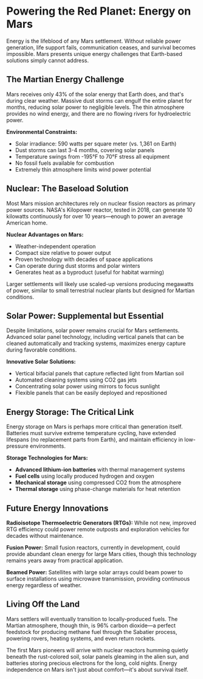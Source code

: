
# Powering the Red Planet: Energy on Mars

Energy is the lifeblood of any Mars settlement. Without reliable power generation, life support fails, communication ceases, and survival becomes impossible. Mars presents unique energy challenges that Earth-based solutions simply cannot address.

## The Martian Energy Challenge

Mars receives only 43% of the solar energy that Earth does, and that's during clear weather. Massive dust storms can engulf the entire planet for months, reducing solar power to negligible levels. The thin atmosphere provides no wind energy, and there are no flowing rivers for hydroelectric power.

**Environmental Constraints:**
- Solar irradiance: 590 watts per square meter (vs. 1,361 on Earth)
- Dust storms can last 3-4 months, covering solar panels
- Temperature swings from -195°F to 70°F stress all equipment
- No fossil fuels available for combustion
- Extremely thin atmosphere limits wind power potential

## Nuclear: The Baseload Solution

Most Mars mission architectures rely on nuclear fission reactors as primary power sources. NASA's Kilopower reactor, tested in 2018, can generate 10 kilowatts continuously for over 10 years—enough to power an average American home.

**Nuclear Advantages on Mars:**
- Weather-independent operation
- Compact size relative to power output
- Proven technology with decades of space applications
- Can operate during dust storms and polar winters
- Generates heat as a byproduct (useful for habitat warming)

Larger settlements will likely use scaled-up versions producing megawatts of power, similar to small terrestrial nuclear plants but designed for Martian conditions.

## Solar Power: Supplemental but Essential

Despite limitations, solar power remains crucial for Mars settlements. Advanced solar panel technology, including vertical panels that can be cleaned automatically and tracking systems, maximizes energy capture during favorable conditions.

**Innovative Solar Solutions:**
- Vertical bifacial panels that capture reflected light from Martian soil
- Automated cleaning systems using CO2 gas jets
- Concentrating solar power using mirrors to focus sunlight
- Flexible panels that can be easily deployed and repositioned

## Energy Storage: The Critical Link

Energy storage on Mars is perhaps more critical than generation itself. Batteries must survive extreme temperature cycling, have extended lifespans (no replacement parts from Earth), and maintain efficiency in low-pressure environments.

**Storage Technologies for Mars:**
- **Advanced lithium-ion batteries** with thermal management systems
- **Fuel cells** using locally produced hydrogen and oxygen
- **Mechanical storage** using compressed CO2 from the atmosphere
- **Thermal storage** using phase-change materials for heat retention

## Future Energy Innovations

**Radioisotope Thermoelectric Generators (RTGs):** While not new, improved RTG efficiency could power remote outposts and exploration vehicles for decades without maintenance.

**Fusion Power:** Small fusion reactors, currently in development, could provide abundant clean energy for large Mars cities, though this technology remains years away from practical application.

**Beamed Power:** Satellites with large solar arrays could beam power to surface installations using microwave transmission, providing continuous energy regardless of weather.

## Living Off the Land

Mars settlers will eventually transition to locally-produced fuels. The Martian atmosphere, though thin, is 96% carbon dioxide—a perfect feedstock for producing methane fuel through the Sabatier process, powering rovers, heating systems, and even return rockets.

The first Mars pioneers will arrive with nuclear reactors humming quietly beneath the rust-colored soil, solar panels gleaming in the alien sun, and batteries storing precious electrons for the long, cold nights. Energy independence on Mars isn't just about comfort—it's about survival itself.